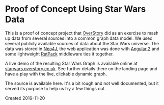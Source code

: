 Proof of Concept Using Star Wars Data
============

This is a proof of concept project that [OverStory](http://overstory.co.uk) did as an
exercise to mash up data from several sources into a common graph data model.  We used
several publicly available sources of data about the Star Wars universe.  The data was
stored in [Neo4J](https://neo4j.com), the web application was done with [Angular 2](https://angular.io)
and some lightweight [RatPack](https://ratpack.io) middleware ties it together.

A live demo of the resulting Star Wars Graph is available online at
[starwars.overstory.co.uk](http://starwars.overstory.co.uk).  See further details
there on the landing page and have a play with the live, clickable dynamic graph.

The source is available here.  It's a bit rough and not well documented, but it served
its purpose to help us try a few things out.

Created
2016-11-20
